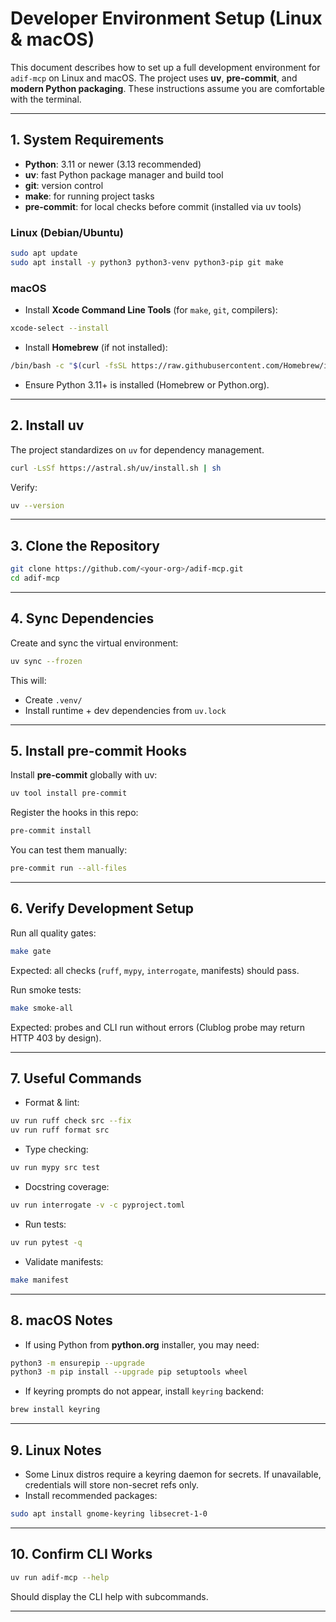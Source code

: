 # Developer Environment Setup (Linux & macOS)

This document describes how to set up a full development environment for `adif-mcp` on Linux and macOS.
The project uses **uv**, **pre-commit**, and **modern Python packaging**. These instructions assume you are comfortable with the terminal.

---

## 1. System Requirements

- **Python**: 3.11 or newer (3.13 recommended)
- **uv**: fast Python package manager and build tool
- **git**: version control
- **make**: for running project tasks
- **pre-commit**: for local checks before commit (installed via uv tools)

### Linux (Debian/Ubuntu)
```bash
sudo apt update
sudo apt install -y python3 python3-venv python3-pip git make
```

### macOS
- Install **Xcode Command Line Tools** (for `make`, `git`, compilers):
```bash
xcode-select --install
```
- Install **Homebrew** (if not installed):
```bash
/bin/bash -c "$(curl -fsSL https://raw.githubusercontent.com/Homebrew/install/HEAD/install.sh)"
```
- Ensure Python 3.11+ is installed (Homebrew or Python.org).

---

## 2. Install uv

The project standardizes on `uv` for dependency management.

```bash
curl -LsSf https://astral.sh/uv/install.sh | sh
```

Verify:
```bash
uv --version
```

---

## 3. Clone the Repository

```bash
git clone https://github.com/<your-org>/adif-mcp.git
cd adif-mcp
```

---

## 4. Sync Dependencies

Create and sync the virtual environment:

```bash
uv sync --frozen
```

This will:
- Create `.venv/`
- Install runtime + dev dependencies from `uv.lock`

---

## 5. Install pre-commit Hooks

Install **pre-commit** globally with uv:

```bash
uv tool install pre-commit
```

Register the hooks in this repo:

```bash
pre-commit install
```

You can test them manually:

```bash
pre-commit run --all-files
```

---

## 6. Verify Development Setup

Run all quality gates:

```bash
make gate
```

Expected: all checks (`ruff`, `mypy`, `interrogate`, manifests) should pass.

Run smoke tests:

```bash
make smoke-all
```

Expected: probes and CLI run without errors (Clublog probe may return HTTP 403 by design).

---

## 7. Useful Commands

- Format & lint:
```bash
uv run ruff check src --fix
uv run ruff format src
```

- Type checking:
```bash
uv run mypy src test
```

- Docstring coverage:
```bash
uv run interrogate -v -c pyproject.toml
```

- Run tests:
```bash
uv run pytest -q
```

- Validate manifests:
```bash
make manifest
```

---

## 8. macOS Notes

- If using Python from **python.org** installer, you may need:
```bash
python3 -m ensurepip --upgrade
python3 -m pip install --upgrade pip setuptools wheel
```
- If keyring prompts do not appear, install `keyring` backend:
```bash
brew install keyring
```

---

## 9. Linux Notes

- Some Linux distros require a keyring daemon for secrets. If unavailable, credentials will store non-secret refs only.
- Install recommended packages:
```bash
sudo apt install gnome-keyring libsecret-1-0
```

---

## 10. Confirm CLI Works

```bash
uv run adif-mcp --help
```

Should display the CLI help with subcommands.

---

